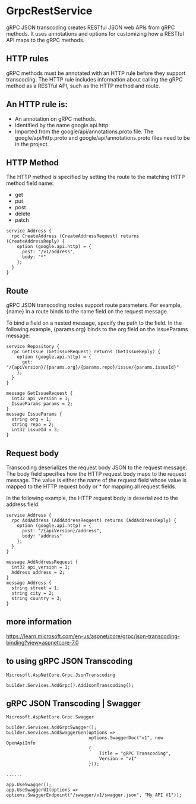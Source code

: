 ﻿# GrpcRestService

gRPC JSON transcoding creates RESTful JSON web APIs from gRPC methods. It uses annotations and options for customizing how a RESTful API maps to the gRPC methods.

## HTTP rules

gRPC methods must be annotated with an HTTP rule before they support transcoding. The HTTP rule includes information about calling the gRPC method as a RESTful API, such as the HTTP method and route.

## An HTTP rule is:

* An annotation on gRPC methods.
* Identified by the name google.api.http.
* Imported from the google/api/annotations.proto file. The google/api/http.proto and google/api/annotations.proto files need to be in the project.

## HTTP Method
The HTTP method is specified by setting the route to the matching HTTP method field name:

* get
* put
* post
* delete
* patch

```
service Address {
  rpc CreateAddress (CreateAddressRequest) returns (CreateAddressReply) {
    option (google.api.http) = {
      post: "/v1/address",
      body: "*"
    };
  }
}
```

## Route
gRPC JSON transcoding routes support route parameters. For example, {name} in a route binds to the name field on the request message.

To bind a field on a nested message, specify the path to the field. In the following example, {params.org} binds to the org field on the IssueParams message:

```
service Repository {
  rpc GetIssue (GetIssueRequest) returns (GetIssueReply) {
    option (google.api.http) = {
      get: "/{apiVersion}/{params.org}/{params.repo}/issue/{params.issueId}"
    };
  }
}

message GetIssueRequest {
  int32 api_version = 1;
  IssueParams params = 2;
}
message IssueParams {
  string org = 1;
  string repo = 2;
  int32 issueId = 3;
}
```

## Request body
Transcoding deserializes the request body JSON to the request message. The body field specifies how the HTTP request body maps to the request message. The value is either the name of the request field whose value is mapped to the HTTP request body or * for mapping all request fields.

In the following example, the HTTP request body is deserialized to the address field:

```
service Address {
  rpc AddAddress (AddAddressRequest) returns (AddAddressReply) {
    option (google.api.http) = {
      post: "/{apiVersion}/address",
      body: "address"
    };
  }
}

message AddAddressRequest {
  int32 api_version = 1;
  Address address = 2;
}
message Address {
  string street = 1;
  string city = 2;
  string country = 3;
}
```

## more information
https://learn.microsoft.com/en-us/aspnet/core/grpc/json-transcoding-binding?view=aspnetcore-7.0

## to using gRPC JSON Transcoding
```
Microsoft.AspNetCore.Grpc.JsonTranscoding

builder.Services.AddGrpc().AddJsonTranscoding();
```

## gRPC JSON Transcoding | Swagger
```
Microsoft.AspNetCore.Grpc.Swagger

builder.Services.AddGrpcSwagger();
builder.Services.AddSwaggerGen(options =>
                               options.SwaggerDoc("v1", new OpenApiInfo
                               {
                                   Title = "gRPC Transcoding",
                                   Version = "v1"
                               }));

......

app.UseSwagger();
app.UseSwaggerUI(options => options.SwaggerEndpoint("/swagger/v1/swagger.json", "My API V1"));

```

